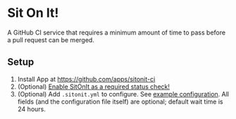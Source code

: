 # Sit On It!

A GitHub CI service that requires a minimum amount of time to pass before a pull request can be merged.

## Setup

1. Install App at https://github.com/apps/sitonit-ci
2. (Optional) [Enable SitOnIt as a required status check!](https://help.github.com/articles/enabling-required-status-checks/)
3. (Optional) Add `.sitonit.yml` to configure. See [example configuration](.sitonit.yml). All fields (and the configuration file itself) are optional; default wait time is 24 hours.
